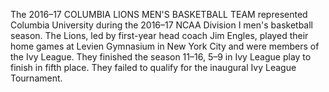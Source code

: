 The 2016–17 COLUMBIA LIONS MEN'S BASKETBALL TEAM represented Columbia University during the 2016–17 NCAA Division I men's basketball season. The Lions, led by first-year head coach Jim Engles, played their home games at Levien Gymnasium in New York City and were members of the Ivy League. They finished the season 11–16, 5–9 in Ivy League play to finish in fifth place. They failed to qualify for the inaugural Ivy League Tournament.
